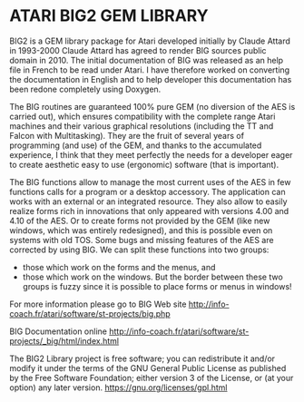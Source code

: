ATARI BIG2 GEM LIBRARY
===
BIG2 is a GEM library package for Atari developed initially by Claude Attard in 1993-2000
Claude Attard has agreed to render BIG sources public domain in 2010.
The initial documentation of BIG was released as an help file in French to be read under Atari.
I have therefore worked on converting the documentation in English and to help developer this documentation has been redone completely using Doxygen. 

The BIG routines are guaranteed 100% pure GEM (no diversion of the AES is carried out), which ensures compatibility with the complete range Atari machines and their various graphical resolutions (including the TT and Falcon with Multitasking). They are the fruit of several years of programming (and use) of the GEM, and thanks to the accumulated experience, I think that they meet perfectly the needs for a developer eager to create aesthetic easy to use (ergonomic) software (that is important).

The BIG functions allow to manage the most current uses of the AES in few functions calls for a program or a desktop accessory. The application can works with an external or an integrated resource. They also allow to easily realize forms rich in innovations that only appeared with versions 4.00 and 4.10 of the AES. Or to create forms not provided by the GEM (like new windows, which was entirely redesigned), and this is possible even on systems with old TOS. Some bugs and missing features of the AES are corrected by using BIG. We can split these functions into two groups:
- those which work on the forms and the menus, and 
- those which work on the windows. 
But the border between these two groups is fuzzy since it is possible to place forms or menus in windows!

For more information please go to BIG Web site http://info-coach.fr/atari/software/st-projects/big.php

BIG Documentation online http://info-coach.fr/atari/software/st-projects/_big/html/index.html

The BIG2 Library project is free software; you can redistribute it
and/or modify  it under the terms of the GNU General Public License
as published by the Free Software Foundation; either version 3
of the License, or (at your option) any later version.
https://gnu.org/licenses/gpl.html
